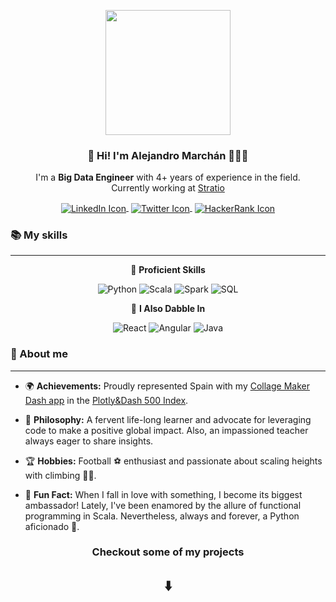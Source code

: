 <p align="center" width="300">
   <img align="center" width="200" src="https://avatars.githubusercontent.com/u/47084443?v=4" />
   <h3 align="center">👋 Hi! I'm Alejandro Marchán 👨🏻‍💻</h3>
</p>

<p align="center">I'm a <strong>Big Data Engineer</strong> with 4+ years of experience in the field.<br />Currently working at <a href="https://www.stratio.com/home" title="Go to Stratio BD home page">Stratio</a></p>
<p align="center">
  <a href="https://www.linkedin.com/in/alejandro-marchan-alvarez/" target="blank" style='margin-right:4px'>
    <img align="center" src="https://img.shields.io/badge/-LinkedIn-blue?style=flat&logo=linkedin" alt="LinkedIn Icon" title="Visit my LinkedIn profile!"/>
  </a>
  <a href="https://twitter.com/amarchanalv" target="blank" style='margin-right:4px'>
    <img align="center" src="https://img.shields.io/badge/-Twitter-blue?style=flat&logo=twitter" alt="Twitter Icon" title="Visit my Twitter profile!"/>
  </a>
  <a href="https://www.hackerrank.com/a_marchan" target="blank">
    <img align="center" src="https://img.shields.io/badge/-HackerRank-darkgreen?style=flat&logo=hackerrank" alt="HackerRank Icon" title="Visit my HackerRank profile!"/>
  </a>
</p>

### 📚 My skills
<!-- <h3 align="center">📚 My skills</h3> -->

---

<p align="center">💼 <strong>Proficient Skills</strong></p>
<p align="center">
  <img src="https://img.shields.io/badge/Python-3776AB?style=for-the-badge&logo=python&logoColor=white" alt="Python" />
  <img src="https://img.shields.io/badge/Scala-DC322F?style=for-the-badge&logo=scala&logoColor=white" alt="Scala" />
  <img src="https://img.shields.io/badge/Spark-E25A1C?style=for-the-badge&logo=apache-spark&logoColor=white" alt="Spark" />
  <img src="https://img.shields.io/badge/SQL-4479A1?style=for-the-badge&logo=sql&logoColor=white" alt="SQL" />
</p>
<p align="center">🌱 <strong>I Also Dabble In</strong></p>
<p align="center">
  <img src="https://img.shields.io/badge/React-61DAFB?style=for-the-badge&logo=react&logoColor=white" alt="React" />
  <img src="https://img.shields.io/badge/Angular-DD0031?style=for-the-badge&logo=angular&logoColor=white" alt="Angular" />
  <img src="https://img.shields.io/badge/Java-007396?style=for-the-badge&logo=java&logoColor=white" alt="Java" />
</p>

### 🙋 About me

---

- 🌍 **Achievements:** Proudly represented Spain with my [Collage Maker Dash app](https://github.com/AlejandroMarchan/collage-maker) in the [Plotly&Dash 500 Index](https://dash-demo.plotly.host/plotly-dash-500/).

- 🌱 **Philosophy:** A fervent life-long learner and advocate for leveraging code to make a positive global impact. Also, an impassioned teacher always eager to share insights.

- 🏆 **Hobbies:** Football ⚽ enthusiast and passionate about scaling heights with climbing 🧗‍♂️.

- 🎉 **Fun Fact:** When I fall in love with something, I become its biggest ambassador! Lately, I've been enamored by the allure of functional programming in Scala. Nevertheless, always and forever, a Python aficionado 🐍.

<h3 align="center">Checkout some of my projects</h3>
<h2 align="center">⬇️</h2>

